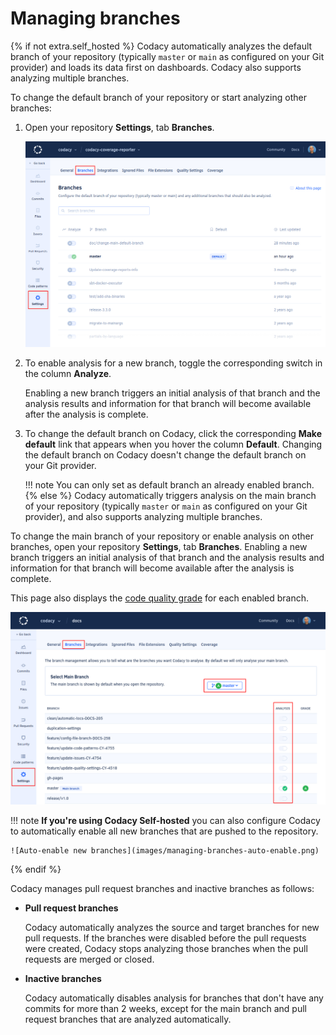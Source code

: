 # Managing branches

{% if not extra.self_hosted %}
Codacy automatically analyzes the default branch of your repository (typically `master` or `main` as configured on your Git provider) and loads its data first on dashboards. Codacy also supports analyzing multiple branches.

To change the default branch of your repository or start analyzing other branches:

1.  Open your repository **Settings**, tab **Branches**.

    ![Managing branches](images/managing-branches.png)

1.  To enable analysis for a new branch, toggle the corresponding switch in the column **Analyze**.

    Enabling a new branch triggers an initial analysis of that branch and the analysis results and information for that branch will become available after the analysis is complete.

1.  To change the default branch on Codacy, click the corresponding **Make default** link that appears when you hover the column **Default**. Changing the default branch on Codacy doesn't change the default branch on your Git provider.

    !!! note
        You can only set as default branch an already enabled branch.
{% else %}
Codacy automatically triggers analysis on the main branch of your repository (typically `master` or `main` as configured on your Git provider), and also supports analyzing multiple branches.

To change the main branch of your repository or enable analysis on other branches, open your repository **Settings**, tab **Branches**. Enabling a new branch triggers an initial analysis of that branch and the analysis results and information for that branch will become available after the analysis is complete.

This page also displays the [code quality grade](../faq/code-analysis/which-metrics-does-codacy-calculate.md) for each enabled branch.

![Managing branches](images/managing-branches-sh.png)

!!! note
    **If you're using Codacy Self-hosted** you can also configure Codacy to automatically enable all new branches that are pushed to the repository.

    ![Auto-enable new branches](images/managing-branches-auto-enable.png)
{% endif %}

Codacy manages pull request branches and inactive branches as follows:

-   **Pull request branches**

    Codacy automatically analyzes the source and target branches for new pull requests. If the branches were disabled before the pull requests were created, Codacy stops analyzing those branches when the pull requests are merged or closed.

-   **Inactive branches**

    Codacy automatically disables analysis for branches that don't have any commits for more than 2 weeks, except for the main branch and pull request branches that are analyzed automatically.
